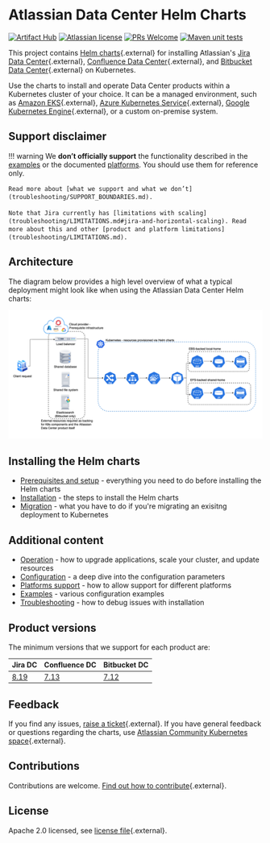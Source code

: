 # Atlassian Data Center Helm Charts

[![Artifact Hub](https://img.shields.io/endpoint?url=https://artifacthub.io/badge/repository/atlassian-data-center)](https://artifacthub.io/packages/search?repo=atlassian-data-center)
[![Atlassian license](https://img.shields.io/badge/license-Apache%202.0-blue.svg?style=flat-square)](https://github.com/atlassian/data-center-helm-charts/blob/main/LICENSE) 
[![PRs Welcome](https://img.shields.io/badge/PRs-welcome-brightgreen.svg?style=flat-square)](https://github.com/atlassian/data-center-helm-charts/blob/main/CONTRIBUTING.md) 
[![Maven unit tests](https://github.com/atlassian/data-center-helm-charts/actions/workflows/maven.yml/badge.svg)](https://github.com/atlassian/data-center-helm-charts/actions/workflows/maven.yml)

This project contains [Helm charts](https://helm.sh/){.external} for installing Atlassian's [Jira Data Center](https://www.atlassian.com/enterprise/data-center/jira){.external}, [Confluence Data Center](https://www.atlassian.com/enterprise/data-center/confluence){.external}, and [Bitbucket Data Center](https://www.atlassian.com/enterprise/data-center/bitbucket){.external} on Kubernetes. 

Use the charts to install and operate Data Center products within a Kubernetes cluster of your choice. It can be a managed environment, such as [Amazon EKS](https://aws.amazon.com/eks/){.external}, [Azure Kubernetes Service](https://azure.microsoft.com/en-au/services/kubernetes-service/){.external}, [Google Kubernetes Engine](https://cloud.google.com/kubernetes-engine){.external}, or a custom on-premise system.

## Support disclaimer

!!! warning
    We **don’t officially support** the functionality described in the [examples](examples/EXAMPLES.md) or the documented [platforms](platforms/PLATFORMS.md). You should use them for reference only.
    
    Read more about [what we support and what we don’t](troubleshooting/SUPPORT_BOUNDARIES.md). 

    Note that Jira currently has [limitations with scaling](troubleshooting/LIMITATIONS.md#jira-and-horizontal-scaling). Read more about this and other [product and platform limitations](troubleshooting/LIMITATIONS.md).

## Architecture

The diagram below provides a high level overview of what a typical deployment might look like when using the Atlassian Data Center Helm charts:

![architecture](assets/images/KubernetesOverview.png "Request routing via Ingress")

## Installing the Helm charts

* [Prerequisites and setup](userguide/PREREQUISITES.md) - everything you need to do before installing the Helm charts
* [Installation](userguide/INSTALLATION.md) - the steps to install the Helm charts
* [Migration](userguide/MIGRATION.md) - what you have to do if you're migrating an exisitng deployment to Kubernetes

## Additional content

* [Operation](userguide/OPERATION.md) - how to upgrade applications, scale your cluster, and update resources
* [Configuration](userguide/CONFIGURATION.md) - a deep dive into the configuration parameters
* [Platforms support](platforms/PLATFORMS.md) - how to allow support for different platforms
* [Examples](examples/EXAMPLES.md) - various configuration examples
* [Troubleshooting](troubleshooting/TROUBLESHOOTING.md) - how to debug issues with installation


## Product versions
The minimum versions that we support for each product are:

| Jira DC                                                                                                 | Confluence DC                                                                              | Bitbucket DC                                                                                                                |
|---------------------------------------------------------------------------------------------------------|-------------------------------------------------------------------------------------------|-----------------------------------------------------------------------------------------------------------------------------|
| [8.19](https://confluence.atlassian.com/jirasoftware/jira-software-8-19-x-release-notes-1082526044.html) | [7.13](https://confluence.atlassian.com/doc/confluence-7-13-release-notes-1044114085.html)  | [7.12](https://confluence.atlassian.com/bitbucketserver/bitbucket-data-center-and-server-7-12-release-notes-1044112744.html) |
      

## Feedback

If you find any issues, [raise a ticket](https://support.atlassian.com/contact/){.external}. If you have general feedback or questions regarding the charts, use [Atlassian Community Kubernetes space](https://community.atlassian.com/t5/Atlassian-Data-Center-on/gh-p/DC_Kubernetes){.external}.
  

## Contributions

Contributions are welcome. [Find out how to contribute](https://github.com/atlassian/data-center-helm-charts/blob/main/CONTRIBUTING.md){.external}. 


## License

Apache 2.0 licensed, see [license file](https://github.com/atlassian/data-center-helm-charts/blob/main/LICENSE){.external}.

